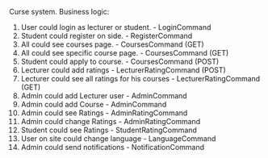 Curse system.
Business logic: 
1. User could login as lecturer or student. - LoginCommand
2. Student could register on side. - RegisterCommand
3. All could see courses page. - CoursesCommand (GET)
4. All could see specific course page. - CoursesCommand (GET)
5. Student could apply to course.  - CoursesCommand (POST)
6. Lecturer could add ratings - LecturerRatingCommand (POST)
7. Lecturer could see all ratings for his courses - LecturerRatingCommand (GET)
8. Admin could add Lecturer user - AdminCommand
9. Admin could add Course - AdminCommand
10. Admin could see Ratings - AdminRatingCommand
11. Admin could change Ratings - AdminRatingCommand
12. Student could see Ratings - StudentRatingCommand
13. User on site could change language - LanguageCommand
14. Admin could send notifications - NotificationCommand
